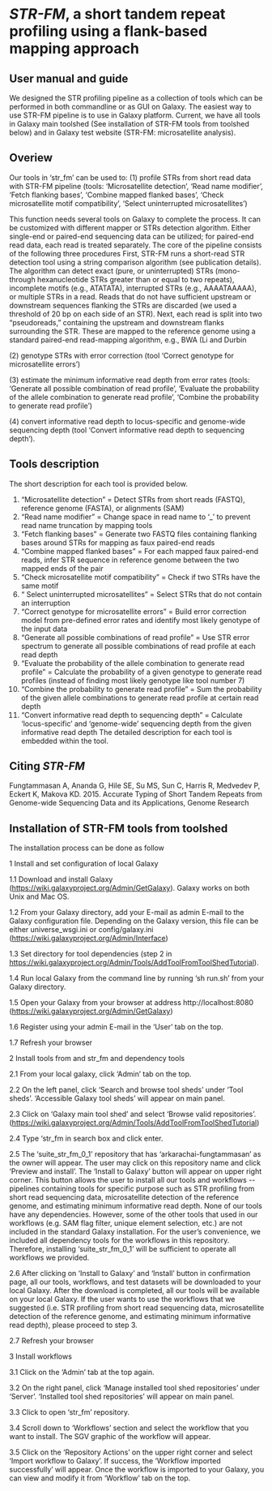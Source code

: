# *STR-FM*, a short tandem repeat profiling using a flank-based mapping approach

## User manual and guide
We designed the STR profiling pipeline as a collection of tools which can be performed in both commandline or as GUI on Galaxy. The easiest way to use STR-FM pipeline is to use in Galaxy platform. Current, we have all tools in Galaxy main toolshed (See installation of STR-FM tools from toolshed below) and in Galaxy test website (STR-FM: microsatellite analysis).

## Overiew

Our tools in ‘str_fm’ can be used to: 
(1) profile STRs from short read data with STR-FM pipeline (tools: ‘Microsatellite detection’, ‘Read name modifier’, ‘Fetch flanking bases’, ‘Combine mapped flanked bases’, ‘Check microsatellite motif compatibility’, ‘Select uninterrupted microsatellites’)

This function needs several tools on Galaxy to complete the process. It can be customized with different mapper or STRs detection algorithm. Either single-end or paired-end sequencing data can be utilized; for paired-end read data, each read is treated separately. The core of the pipeline consists of the following three procedures 
First, STR-FM runs a short-read STR detection tool using a string comparison algorithm (see publication details). The algorithm can detect exact (pure, or uninterrupted) STRs (mono- through hexanucleotide STRs greater than or equal to two repeats), incomplete motifs (e.g., ATATATA), interrupted STRs (e.g., AAAATAAAAA), or multiple STRs in a read. Reads that do not have sufficient upstream or downstream sequences flanking the STRs are discarded (we used a threshold of 20 bp on each side of an STR). Next, each read is split into two “pseudoreads,” containing the upstream and downstream flanks surrounding the STR. These are mapped to the reference genome using a standard paired-end read-mapping algorithm, e.g., BWA (Li and Durbin

(2) genotype STRs with error correction (tool ‘Correct genotype for microsatellite errors’)

(3) estimate the minimum informative read depth from error rates (tools: ‘Generate all possible combination of read profile’, ‘Evaluate the probability of the allele combination to generate read profile’, ‘Combine the probability to generate read profile’)

(4) convert informative read depth to locus-specific and genome-wide sequencing depth (tool ‘Convert informative read depth to sequencing depth’).  

## Tools description

The short description for each tool is provided below.

1. “Microsatellite detection” = Detect STRs from short reads (FASTQ), reference genome (FASTA), or alignments (SAM)
2. “Read name modifier” = Change space in read name to ‘_’ to prevent read name truncation by mapping tools
3. “Fetch flanking bases” = Generate two FASTQ files containing flanking bases around STRs for mapping as faux paired-end reads
4. “Combine mapped flanked bases” = For each mapped faux paired-end reads, infer STR sequence in reference genome between the two mapped ends of the pair
5. “Check microsatellite motif compatibility” = Check if two STRs have the same motif
6. “ Select uninterrupted microsatellites” = Select STRs that do not contain an interruption
7. “Correct genotype for microsatellite errors” = Build error correction model from pre-defined error rates and identify most likely genotype of the input data
8. “Generate all possible combinations of read profile” = Use STR error spectrum to generate all possible combinations of read profile at each read depth
9. “Evaluate the probability of the allele combination to generate read profile” = Calculate the probability of a given genotype to generate read profiles (instead of finding most likely genotype like tool number 7)
10. “Combine the probability to generate read profile” = Sum the probability of the given allele combinations to generate read profile at certain read depth
11. “Convert informative read depth to sequencing depth” = Calculate ‘locus-specific’ and ‘genome-wide’ sequencing depth from the given informative read depth
The detailed description for each tool is embedded within the tool.

## Citing *STR-FM*
Fungtammasan A, Ananda G, Hile SE, Su MS, Sun C, Harris R, Medvedev P, Eckert K, Makova KD. 2015. Accurate Typing of Short Tandem Repeats from Genome-wide Sequencing Data and its Applications, Genome Research

## Installation of STR-FM tools from toolshed


The installation process can be done as follow


1 Install and set configuration of local Galaxy 

1.1 Download and install Galaxy (https://wiki.galaxyproject.org/Admin/GetGalaxy). Galaxy works on both Unix and Mac OS.

1.2 From your Galaxy directory, add your E-mail as admin E-mail to the Galaxy configuration file. Depending on the Galaxy version, this file can be either universe_wsgi.ini or config/galaxy.ini (https://wiki.galaxyproject.org/Admin/Interface)

1.3 Set directory for tool dependencies (step 2 in https://wiki.galaxyproject.org/Admin/Tools/AddToolFromToolShedTutorial). 

1.4 Run local Galaxy from the command line by running ‘sh run.sh’ from your Galaxy directory. 

1.5 Open your Galaxy from your browser at address http://localhost:8080 (https://wiki.galaxyproject.org/Admin/GetGalaxy)

1.6 Register using your admin E-mail in the ‘User’ tab on the top.

1.7 Refresh your browser


2 Install tools from and str_fm and dependency tools

2.1 From your local galaxy, click ‘Admin’ tab on the top.

2.2 On the left panel, click ‘Search and browse tool sheds’ under ‘Tool sheds’. ‘Accessible Galaxy tool sheds’ will appear on main panel.

2.3 Click on ‘Galaxy main tool shed’ and select ‘Browse valid repositories’. (https://wiki.galaxyproject.org/Admin/Tools/AddToolFromToolShedTutorial)

2.4 Type ‘str_fm in search box and click enter.

2.5 The ‘suite_str_fm_0_1’ repository that has ‘arkarachai-fungtammasan’ as the owner will appear. The user may click on this repository name and click ‘Preview and install’. The ‘Install to Galaxy’ button will appear on upper right corner. This button allows the user to install all our tools and workflows -- pipelines containing tools for specific purpose such as STR profiling from short read sequencing data, microsatellite detection of the reference genome, and estimating minimum informative read depth. None of our tools have any dependencies. However, some of the other tools that used in our workflows (e.g. SAM flag filter, unique element selection, etc.) are not included in the standard Galaxy installation. For the user’s convenience, we included all dependency tools for the workflows in this repository. Therefore, installing ‘suite_str_fm_0_1’ will be sufficient to operate all workflows we provided. 

2.6 After clicking on ‘Install to Galaxy’ and ‘Install’ button in confirmation page, all our tools, workflows, and test datasets will be downloaded to your local Galaxy. After the download is completed, all our tools will be available on your local Galaxy. If the user wants to use the workflows that we suggested (i.e. STR profiling from short read sequencing data, microsatellite detection of the reference genome, and estimating minimum informative read depth), please proceed to step 3.

2.7 Refresh your browser


3 Install workflows

3.1 Click on the ‘Admin’ tab at the top again.

3.2 On the right panel, click ‘Manage installed tool shed repositories’ under ‘Server’. ‘Installed tool shed repositories’ will appear on main panel.

3.3 Click to open ‘str_fm’ repository. 

3.4 Scroll down to ‘Workflows’ section and select the workflow that you want to install. The SGV graphic of the workflow will appear.

3.5 Click on the ‘Repository Actions’ on the upper right corner and select ‘Import workflow to Galaxy’. If success, the ‘Workflow <workflow name> imported successfully’ will appear. Once the workflow is imported to your Galaxy, you can view and modify it from ‘Workflow’ tab on the top. 
